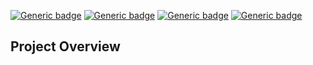 [![Generic badge](https://img.shields.io/badge/Script%20Version-v1.2-Green.svg)](https://shields.io/) [![Generic badge](https://img.shields.io/badge/Maintained-Yes-Green.svg)](https://shields.io/) [![Generic badge](https://img.shields.io/badge/Minimum%20PS%20Version-3.0-Green.svg)](https://shields.io/) [![Generic badge](https://img.shields.io/badge/License-GNU%20GPLv3-Green.svg)](https://opensource.org/licenses/GPL-3.0) 

## Project Overview



